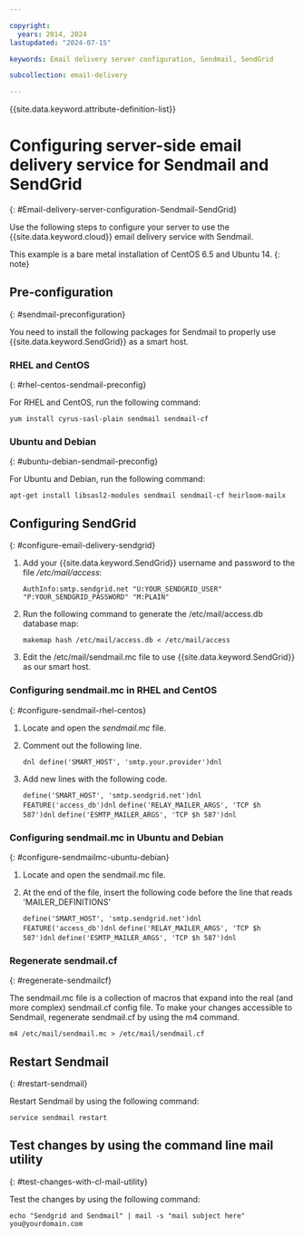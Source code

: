```yaml
---

copyright:
  years: 2014, 2024
lastupdated: "2024-07-15"

keywords: Email delivery server configuration, Sendmail, SendGrid

subcollection: email-delivery

---
```


{{site.data.keyword.attribute-definition-list}}

# Configuring server-side email delivery service for Sendmail and SendGrid
{: #Email-delivery-server-configuration-Sendmail-SendGrid}

Use the following steps to configure your server to use the {{site.data.keyword.cloud}} email delivery service with Sendmail.

This example is a bare metal installation of CentOS 6.5 and Ubuntu 14.
{: note}

## Pre-configuration
{: #sendmail-preconfiguration}

You need to install the following packages for Sendmail to properly use {{site.data.keyword.SendGrid}} as a smart host.

### RHEL and CentOS
{: #rhel-centos-sendmail-preconfig}

For RHEL and CentOS, run the following command:

   `yum install cyrus-sasl-plain sendmail sendmail-cf`

### Ubuntu and Debian
{: #ubuntu-debian-sendmail-preconfig}

For Ubuntu and Debian, run the following command:

   `apt-get install libsasl2-modules sendmail sendmail-cf heirloom-mailx`

## Configuring SendGrid
{: #configure-email-delivery-sendgrid}

1. Add your {{site.data.keyword.SendGrid}} username and password to the file _/etc/mail/access_:

   `AuthInfo:smtp.sendgrid.net "U:YOUR_SENDGRID_USER" "P:YOUR_SENDGRID_PASSWORD" "M:PLAIN"`

1. Run the following command to generate the /etc/mail/access.db database map:

   `makemap hash /etc/mail/access.db < /etc/mail/access`

1. Edit the /etc/mail/sendmail.mc file to use {{site.data.keyword.SendGrid}} as our smart host.

### Configuring sendmail.mc in RHEL and CentOS
{: #configure-sendmail-rhel-centos}

1. Locate and open the _sendmail.mc_ file.
1. Comment out the following line.

   `dnl define('SMART_HOST', 'smtp.your.provider')dnl`

1. Add new lines with the following code.

   `define('SMART_HOST', 'smtp.sendgrid.net')dnl`
   `FEATURE('access_db')dnl`
   `define('RELAY_MAILER_ARGS', 'TCP $h 587')dnl`
   `define('ESMTP_MAILER_ARGS', 'TCP $h 587')dnl`

### Configuring sendmail.mc in Ubuntu and Debian
{: #configure-sendmailmc-ubuntu-debian}

1. Locate and open the sendmail.mc file.
1. At the end of the file, insert the following code before the line that reads 'MAILER_DEFINITIONS'

   `define('SMART_HOST', 'smtp.sendgrid.net')dnl`
   `FEATURE('access_db')dnl`
   `define('RELAY_MAILER_ARGS', 'TCP $h 587')dnl`
   `define('ESMTP_MAILER_ARGS', 'TCP $h 587')dnl`

### Regenerate sendmail.cf
{: #regenerate-sendmailcf}

The sendmail.mc file is a collection of macros that expand into the real (and more complex) sendmail.cf config file. To make your changes accessible to Sendmail, regenerate sendmail.cf by using the m4 command.

   `m4 /etc/mail/sendmail.mc > /etc/mail/sendmail.cf`

## Restart Sendmail
{: #restart-sendmail}

Restart Sendmail by using the following command:

   `service sendmail restart`

## Test changes by using the command line mail utility
{: #test-changes-with-cl-mail-utility}

Test the changes by using the following command:

   `echo "Sendgrid and Sendmail" | mail -s "mail subject here" you@yourdomain.com`
